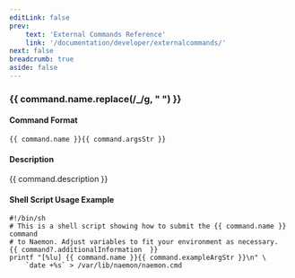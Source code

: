 ```yaml
---
editLink: false
prev:
    text: 'External Commands Reference'
    link: '/documentation/developer/externalcommands/'
next: false
breadcrumb: true
aside: false
---
```


<script setup>
const command = {"args":[{"name":"hostgroup_name","type":"HOSTGROUP"},{"name":"hostname","type":"STRING"},{"name":"service_description","type":"STRING"},{"name":"downtime_start_time","type":"TIMESTAMP"},{"name":"comment","type":"STRING"}],"name":"DEL_DOWNTIME_BY_START_TIME_COMMENT","description":"This command deletes all downtimes matching the specified filters.","classes":["downtime"],"argsStr":";hostgroup_name;hostname;service_description;downtime_start_time;comment","exampleArgStr":";hostgroup1;host1;service1;1478648441;This is an example comment."};
</script>

<h3>{{ command.name.replace(/_/g, " ") }}</h3>

#### Command Format

`{{ command.name }}{{ command.argsStr }}`

#### Description

{{ command.description }}

#### Shell Script Usage Example

```sh-vue
#!/bin/sh
# This is a shell script showing how to submit the {{ command.name }} command
# to Naemon. Adjust variables to fit your environment as necessary.
{{ command?.additionalInformation  }}
printf "[%lu] {{ command.name }}{{ command.exampleArgStr }}\n" \
    `date +%s` > /var/lib/naemon/naemon.cmd
```
